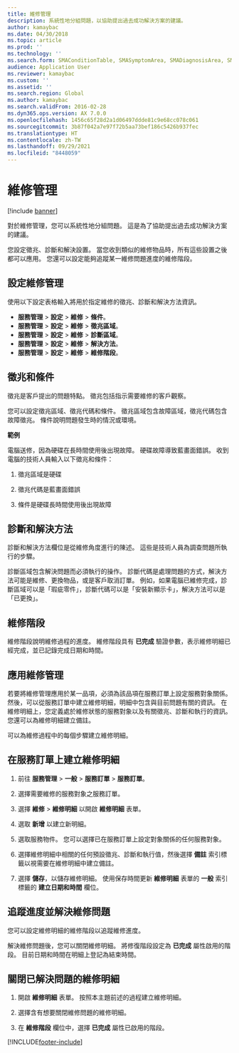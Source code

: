 ```yaml
---
title: 維修管理
description: 系統性地分組問題，以協助提出過去成功解決方案的建議。
author: kamaybac
ms.date: 04/30/2018
ms.topic: article
ms.prod: ''
ms.technology: ''
ms.search.form: SMAConditionTable, SMASymptomArea, SMADiagnosisArea, SMAResolutionTable, SMARepairStage
audience: Application User
ms.reviewer: kamaybac
ms.custom: ''
ms.assetid: ''
ms.search.region: Global
ms.author: kamaybac
ms.search.validFrom: 2016-02-28
ms.dyn365.ops.version: AX 7.0.0
ms.openlocfilehash: 1456c65f28d2a1d06497ddde81c9e68cc078c061
ms.sourcegitcommit: 3b87f042a7e97f72b5aa73bef186c5426b937fec
ms.translationtype: HT
ms.contentlocale: zh-TW
ms.lasthandoff: 09/29/2021
ms.locfileid: "8448059"
---
```

# <a name="repair-management"></a>維修管理       

[!include [banner](../includes/banner.md)]


對於維修管理，您可以系統性地分組問題。 這是為了協助提出過去成功解決方案的建議。

您設定徵兆、診斷和解決設置。 當您收到類似的維修物品時，所有這些設置之後都可以應用。 您還可以設定能夠追蹤某一維修問題進度的維修階段。

## <a name="setting-up-repair-management"></a>設定維修管理

使用以下設定表格輸入將用於指定維修的徵兆、診斷和解決方法資訊。

- **服務管理** \> **設定** \> **維修** \> **條件**。
- **服務管理** \> **設定** \> **維修** \> **徵兆區域**。
-  **服務管理** \> **設定** \> **維修** \> **診斷區域**。
- **服務管理** \> **設定** \> **維修** \> **解決方法**。
- **服務管理** \> **設定** \> **維修** \> **維修階段**。

## <a name="symptoms-and-conditions"></a>徵兆和條件

徵兆是客戶提出的問題特點。 徵兆包括指示需要維修的客戶觀察。

您可以設定徵兆區域、徵兆代碼和條件。 徵兆區域包含故障區域，徵兆代碼包含故障徵兆。 條件說明問題發生時的情況或環境。

**範例**

電腦送修，因為硬碟在長時間使用後出現故障。 硬碟故障導致藍畫面錯誤。 收到電腦的技術人員輸入以下徵兆和條件：

1.  徵兆區域是硬碟

2.  徵兆代碼是藍畫面錯誤

3.  條件是硬碟長時間使用後出現故障

## <a name="diagnosis-and-resolutions"></a>診斷和解決方法

診斷和解決方法欄位是從維修角度進行的陳述。 這些是技術人員為調查問題所執行的步驟。

診斷區域包含解決問題而必須執行的操作。 診斷代碼是處理問題的方式，解決方法可能是維修、更換物品，或是客戶取消訂單。 例如，如果電腦已維修完成，診斷區域可以是「瑕疵零件」，診斷代碼可以是「安裝新顯示卡」，解決方法可以是「已更換」。

## <a name="repair-stages"></a>維修階段

維修階段說明維修過程的進度。 維修階段具有 **已完成** 驗證參數，表示維修明細已經完成，並已記錄完成日期和時間。

## <a name="applying-repair-management"></a>應用維修管理

若要將維修管理應用於某一品項，必須為該品項在服務訂單上設定服務對象關係。 然後，可以從服務訂單中建立維修明細，明細中包含與目前問題有關的資訊。 在維修明細上，您定義處於維修狀態的服務對象以及有關徵兆、診斷和執行的資訊。 您還可以為維修明細建立備註。

可以為維修過程中的每個步驟建立維修明細。

## <a name="create-a-repair-line-on-a-service-order"></a>在服務訂單上建立維修明細

1.  前往 **服務管理** \> **一般** \> **服務訂單** \> **服務訂單**。

2.  選擇需要維修的服務對象之服務訂單。

3.  選擇 **維修** \> **維修明細** 以開啟 **維修明細** 表單。

4.  選取 **新增** 以建立新明細。

5.  選取服務物件。 您可以選擇已在服務訂單上設定對象關係的任何服務對象。

6.  選擇維修明細中相關的任何預設徵兆、診斷和執行值，然後選擇 **備註** 索引標籤以視需要在維修明細中建立備註。

7.  選擇 **儲存**，以儲存維修明細。 使用保存時間更新 **維修明細** 表單的 **一般** 索引標籤的 **建立日期和時間** 欄位。

## <a name="tracking-progress-and-resolving-a-repair-issue"></a>追蹤進度並解決維修問題

您可以設定維修明細的維修階段以追蹤維修進度。

解決維修問題後，您可以關閉維修明細。 將修復階段設定為 **已完成** 屬性啟用的階段。 目前日期和時間在明細上登記為結束時間。

## <a name="close-a-repair-line-for-a-resolved-issue"></a>關閉已解決問題的維修明細

1.  開啟 **維修明細** 表單。 按照本主題前述的過程建立維修明細。

2.  選擇含有想要關閉維修問題的維修明細。

3.  在 **維修階段** 欄位中，選擇 **已完成** 屬性已啟用的階段。

  




[!INCLUDE[footer-include](../../includes/footer-banner.md)]